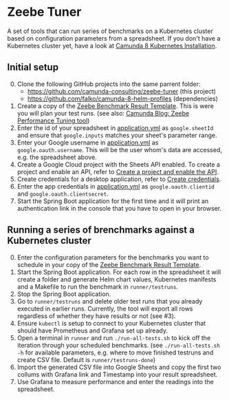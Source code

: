 # Zeebe Tuner

A set of tools that can run series of benchmarks on a Kubernetes cluster based on configuration parameters from a spreadsheet. If you don't have a Kubernetes cluster yet, have a look at [Camunda 8 Kubernetes Installation](https://github.com/camunda-community-hub/camunda8-greenfield-installation).

## Initial setup

0. Clone the following GitHub projects into the same parrent folder:
    * https://github.com/camunda-consulting/zeebe-tuner (this project)
    * https://github.com/falko/camunda-8-helm-profiles (dependencies)
1. Create a copy of the [Zeebe Benchmark Result Template](https://docs.google.com/spreadsheets/d/1YZFp5uDd4783qTr7fvQIyXzoz8o01GLadurXLXU9sMc).
   This is were you will plan your test runs.
   (see also: [Camunda Blog: Zeebe Performance Tuning tool](https://camunda.com/blog/2020/11/zeebe-performance-tool/))
2. Enter the id of your spreadsheet in [application.yml](src/main/resources/application.yml) as `google.sheetId` and ensure that `google.inputs` matches your sheet's parameter range.
3. Enter your Google username in [application.yml](src/main/resources/application.yml) as `google.oauth.username`. This will be the user whom's data are accessed, e.g. the spreadsheet above.
4. Create a Google Cloud project with the Sheets API enabled. To create a project and enable an API, refer to [Create a project and enable the API](https://developers.google.com/workspace/guides/create-project).
5. Create credentials for a desktop application, refer to [Create credentials](https://developers.google.com/workspace/guides/create-credentials).
6. Enter the app credentials in [application.yml](src/main/resources/application.yml) as `google.oauth.clientid` and `google.oauth.clientsecret`.
7. Start the Spring Boot application for the first time and it will print an authentication link in the console
   that you have to open in your browser.

## Running a series of brenchmarks against a Kubernetes cluster
0. Enter the configuration parameters for the benchmarks you want to schedule in your copy of the [Zeebe Benchmark Result Template](https://docs.google.com/spreadsheets/d/1YZFp5uDd4783qTr7fvQIyXzoz8o01GLadurXLXU9sMc).
1. Start the Spring Boot application.
   For each row in the spreadsheet it will create a folder and generate
   Helm chart values, Kubernetes manifests and a Makefile to run the benchmark
   in `runner/testruns`.
2. Stop the Spring Boot application.
3. Go to `runner/testruns` and delete older test runs that you already executed in earlier runs.
   Currently, the tool will export all rows regardless of whether they have results or not (see #3).
4. Ensure `kubectl` is setup to connect to your Kubernetes cluster that should have Prometheus and Grafana set up already.
4. Open a terminal in `runner` and run `./run-all-tests.sh` to kick off the iteration through your scheduled benchmarks.
   (see `./run-all-tests.sh -h` for available parameters,
   e.g. where to move finished testruns and create CSV file.
   Default is `runner/testruns-done`)
5. Import the generated CSV file into Google Sheets and
   copy the first two collums with Grafana link and Timestamp into your result spreadsheet.
6. Use Grafana to measure performance and enter the readings into the spreadsheet.

